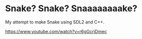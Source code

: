 # Snake? Snake? Snaaaaaaaake?

My attempt to make Snake using SDL2 and C++.

https://www.youtube.com/watch?v=r6gGcrjDmec
